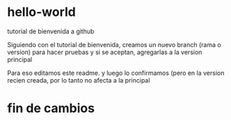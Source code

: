 # hello-world
tutorial de bienvenida a github

Siguiendo con el tutorial de bienvenida, creamos un nuevo branch (rama o version) para hacer pruebas y si se aceptan, agregarlas a la version principal

Para eso editamos este readme. y luego lo confirmamos (pero en la version recien creada, por lo tanto no afecta a la principal
# fin de cambios 
